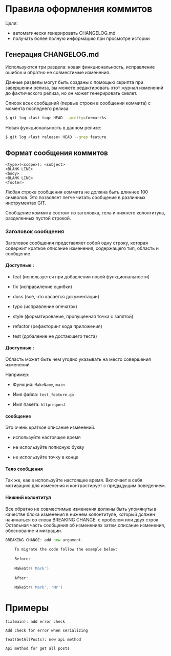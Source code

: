 Правила оформления коммитов
===========================

Цели:

- автоматически генерировать CHANGELOG.md
- получать более полную информацию при просмотре истории

## Генерация CHANGELOG.md

Используются три раздела: новая финкциональность, исправление ошибок и обратно не 
совместимые изменения.

Данные разделы могут быть созданы с помощью скрипта при завершении релиза, 
вы можете редактировать этот журнал изменений до фактического релиза, но он может генерировать скелет.
 
Список всех сообщений (первые строки в сообщении коммита) с момента последнего релиза:

``` bash 
$ git log <last tag> HEAD --pretty=format:%s
```

Новая функциональность в данном релизе:

``` bash
$ git log <last release> HEAD --grep feature
```

## Формат сообщения коммитов

```
<type>(<scope>): <subject>
<BLANK LINE>
<body>
<BLANK LINE>
<footer>
```

Любая строка сообщения еоммита не должна быть длиннее 100 символов.
Это позволяет легче читать сообщение в различных инструментах GIT.

Сообщение коммита состоит из заголовка, тела и нижнего колонтитула, разделенных пустой строкой.

### Заголовок сообщения

Заголовок сообщения представляет собой одну строку, которая содержит 
краткое описание изменения, содержащего тип, область и сообщение.

#### Доступные <type>:

- feat (используется при добавлении новой функциональности)

- fix (исправиление ошибки)

- docs (всё, что касается документации)

- typo (исправление опечаток)

- style (форматирование, пропущенная точка с запятой)

- refactor (рефакторинг кода приложения)

- test (добаление не достающего теста)

#### Доступные <scope>:
 
Область может быть чем угодно указывать на место совершения изменений. 

Например: 

- Функция: `MakeName`, `main`

- Имя файла: `test_feature.go`

- Имя пакета: `httprequest`

#### <subject> сообщение

Это очень краткое описание изменений.

- используйте настоящее время 

- не используйте пописную букву

- не используйте точку в конце 

#### Тело сообщения

Так же, как в <subject> используйте настоящее время.
Включает в себя мотивацию для изменения и контрастирует с предыдущим поведением.

#### Нижний колонтитул

Все обратно не совместимые изменения должны быть упомянуты в качестве блока изменения 
в нижнем колонтитуле, который должен начинаться со слова BREAKING CHANGE: с пробелом или двух строк. 
Остальная часть сообщения об изменениях затем описание изменения, обоснование и миграции.


``` go
BREAKING CHANGE: add new argument.
   
    To migrate the code follow the example below:
   
    Before:
    
    MakeStr('Mark')
    
    After:
    
    MakeStr('Mark', 'Mr')
```


# Примеры

```
fix(main): add error check
 
Add check for error when serializing 
```

```
feat(GetAllPosts): new api method

Api method for get all posts
```